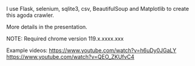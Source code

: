 I use Flask, selenium, sqlite3, csv, BeautifulSoup and Matplotlib to create this agoda crawler.

More details in the presentation.

NOTE: Required chrome version 119.x.xxxx.xxx

Example videos:
https://www.youtube.com/watch?v=h6uDy0JGaLY
https://www.youtube.com/watch?v=QEO_ZKUfvC4
